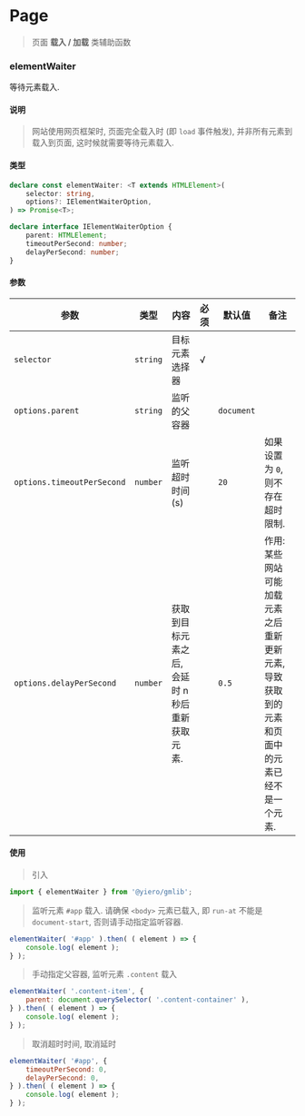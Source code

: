 # Page

>  页面 **载入 / 加载** 类辅助函数

### elementWaiter

等待元素载入. 

#### 说明

> 网站使用网页框架时, 页面完全载入时 (即 `load` 事件触发), 并非所有元素到载入到页面, 这时候就需要等待元素载入. 

#### 类型

```ts
declare const elementWaiter: <T extends HTMLElement>(
	selector: string,
	options?: IElementWaiterOption,
) => Promise<T>;

declare interface IElementWaiterOption {
	parent: HTMLElement;
	timeoutPerSecond: number;
	delayPerSecond: number;
}
```

#### 参数

| 参数                       | 类型     | 内容                                           | 必须 | 默认值         | 备注                                                         |
| -------------------------- | -------- | ---------------------------------------------- | ---- | -------------- | ------------------------------------------------------------ |
| `selector`                 | `string` | 目标元素选择器                                 | √    |                |                                                              |
| `options.parent`           | `string` | 监听的父容器                                   |      | `document` |                                                              |
| `options.timeoutPerSecond` | `number` | 监听超时时间(s)                                |      | `20`           | 如果设置为 `0`, 则不存在超时限制.                            |
| `options.delayPerSecond`   | `number` | 获取到目标元素之后, 会延时 n 秒后重新获取元素. |      | `0.5`          | 作用: 某些网站可能加载元素之后重新更新元素, 导致获取到的元素和页面中的元素已经不是一个元素. |

#### 使用

> 引入

```js
import { elementWaiter } from '@yiero/gmlib';
```

> 监听元素 `#app` 载入. 
> 请确保 `<body>` 元素已载入, 即 `run-at` 不能是 `document-start`, 否则请手动指定监听容器. 

```js
elementWaiter( '#app' ).then( ( element ) => {
	console.log( element );
} );
```

> 手动指定父容器, 监听元素 `.content` 载入

```js
elementWaiter( '.content-item', {
	parent: document.querySelector( '.content-container' ),
} ).then( ( element ) => {
	console.log( element );
} );
```

> 取消超时时间, 取消延时

```js
elementWaiter( '#app', {
	timeoutPerSecond: 0,
	delayPerSecond: 0,
} ).then( ( element ) => {
	console.log( element );
} );
```

